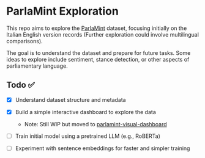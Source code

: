 # ParlaMint Exploration

This repo aims to explore the [ParlaMint](https://clarin.eu/parlamint) dataset, focusing initially on the Italian English version records (Further exploration could involve multilingual comparisons).

The goal is to understand the dataset and prepare for future tasks. Some ideas to explore include sentiment, stance detection, or other aspects of parliamentary language.

## Todo ✅

- [x] Understand dataset structure and metadata
- [x] Build a simple interactive dashboard to explore the data

  - Note: Still WIP but moved to [parlamint-visual-dashboard](https://github.com/DinosaurMauricio/parlamint-visual-dashboard)

- [ ] Train initial model using a pretrained LLM (e.g., RoBERTa)
- [ ] Experiment with sentence embeddings for faster and simpler training
